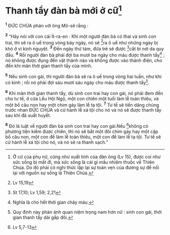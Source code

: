 # Thanh tẩy đàn bà mới ở cữ[^1]
<sup><b>1</b></sup> ĐỨC CHÚA phán với ông Mô-sê rằng :

<sup><b>2</b></sup> “Hãy nói với con cái Ít-ra-en : Khi một người đàn bà có thai và sinh con trai, thì sẽ ra ô uế trong vòng bảy ngày, nó sẽ [^1*]ra ô uế như những ngày bị khó ở vì kinh nguyệt. <sup><b>3</b></sup> Đến ngày thứ tám, đứa trẻ sẽ được [^2*]cắt bì nơi da quy đầu. <sup><b>4</b></sup> Rồi người đàn bà phải đợi ba mươi ba ngày cho máu được thanh tẩy[^2] ; nó không được đụng đến vật thánh nào và không được vào thánh điện, cho đến khi mãn thời gian thanh tẩy của mình.

<sup><b>5</b></sup> Nếu sinh con gái, thì người đàn bà sẽ ra ô uế trong vòng hai tuần, như khi có kinh ; rồi nó phải đợi sáu mươi sáu ngày cho máu được thanh tẩy[^3].

<sup><b>6</b></sup> Khi mãn thời gian thanh tẩy, dù sinh con trai hay con gái, nó phải đem đến cho tư tế, ở cửa Lều Hội Ngộ, một con chiên một tuổi làm lễ toàn thiêu, và một bồ câu non hay một chim gáy làm lễ tạ tội. <sup><b>7</b></sup> Tư tế sẽ tiến dâng chúng trước nhan ĐỨC CHÚA và cử hành lễ xá tội cho nó và nó sẽ được thanh tẩy sau khi đã xuất huyết.

<sup><b>8</b></sup> Đó là luật về người đàn bà sinh con trai hay con gái.Nếu [^3*]không có phương tiện kiếm được chiên, thì nó sẽ bắt một đôi chim gáy hay một cặp bồ câu non, một con để làm lễ toàn thiêu, một con để làm lễ tạ tội. Tư tế sẽ cử hành lễ xá tội cho nó, và nó sẽ ra thanh sạch.”

[^1]: Ở cữ của phụ nữ, cũng như xuất tinh của đàn ông (Lv 15), được coi như sức sống bị mất đi, mà sức sống là cái gì mầu nhiệm thuộc về Thiên Chúa. Do đó phải có nghi thức lập lại sự toàn vẹn của đương sự để nối lại với nguồn sự sống là Thiên Chúa.
[^2]: Nghĩa là cho hết thời gian chảy máu.
[^3]: Quy định này phản ánh quan niệm trọng nam hơn nữ : sinh con gái, thời gian thanh tẩy dài gấp đôi.
[^1*]: Lv 15,19
[^2*]: St 17,10; Lv 1,59; 2,21
[^3*]: Lv 5,7-13
